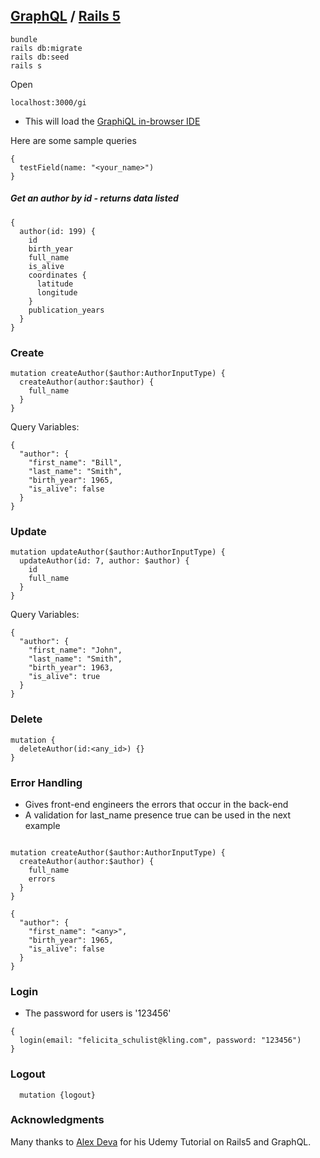 ## [GraphQL](http://graphql.org/) / [Rails 5](http://rubyonrails.org/) 


```
bundle
rails db:migrate
rails db:seed
rails s

```
Open 
```
localhost:3000/gi
```

* This will load the [GraphiQL in-browser IDE](https://github.com/graphql/graphiql)


Here are some sample queries
```
{
  testField(name: "<your_name>") 
}

```

##### Get an author by id - returns data listed
```
{
  author(id: 199) {
    id
    birth_year
    full_name
    is_alive
    coordinates {
      latitude
      longitude
    }
    publication_years
  }
}

```  
### Create
```
mutation createAuthor($author:AuthorInputType) {
  createAuthor(author:$author) {
    full_name
  }
} 

```
Query Variables:
```
{
  "author": {
    "first_name": "Bill",
    "last_name": "Smith",
    "birth_year": 1965,
    "is_alive": false
  }
}

```
### Update
```
mutation updateAuthor($author:AuthorInputType) {
  updateAuthor(id: 7, author: $author) {
    id
    full_name
  }
}
```
Query Variables:
```
{
  "author": {
    "first_name": "John",
    "last_name": "Smith",
    "birth_year": 1963,
    "is_alive": true
  }
}

```
### Delete
```
mutation {
  deleteAuthor(id:<any_id>) {}
}

```

### Error Handling
* Gives front-end engineers the errors that occur in the back-end
* A validation for last_name presence true can be used in the next example

```

mutation createAuthor($author:AuthorInputType) {
  createAuthor(author:$author) {
    full_name
    errors
  }
} 

```
```
{
  "author": {
    "first_name": "<any>",
    "birth_year": 1965,
    "is_alive": false
  }
}

```

### Login
* The password for users is '123456'
```
{
  login(email: "felicita_schulist@kling.com", password: "123456")
}
```

### Logout
```
  mutation {logout}
```
### Acknowledgments
Many thanks to [Alex Deva](https://github.com/alxx) for his Udemy Tutorial on Rails5 and GraphQL.